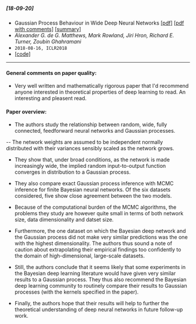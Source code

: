 ##### [18-09-20]
- Gaussian Process Behaviour in Wide Deep Neural Networks [[pdf]](https://arxiv.org/abs/1804.11271) [[pdf with comments]](https://github.com/fregu856/papers/blob/master/commented_pdfs/Gaussian%20Process%20Behaviour%20in%20Wide%20Deep%20Neural%20Networks.pdf) [[summary]](https://github.com/fregu856/papers/blob/master/summaries/Gaussian%20Process%20Behaviour%20in%20Wide%20Deep%20Neural%20Networks.md)
- *Alexander G. de G. Matthews, Mark Rowland, Jiri Hron, Richard E. Turner, Zoubin Ghahramani*
- `2018-08-16, ICLR2018`
- [[code]](https://github.com/widedeepnetworks/widedeepnetworks)

****

#### General comments on paper quality:
- Very well written and mathematically rigorous paper that I'd recommend anyone interested in theoretical properties of deep learning to read. An interesting and pleasent read.

#### Paper overview:
- The authors study the relationship between random, wide, fully connected, feedforward neural networks and Gaussian processes. 

-- The network weights are assumed to be independent normally distributed with their variances sensibly scaled as the network grows.

- They show that, under broad conditions, as the network is made increasingly wide, the implied random input-to-output function converges in distribution to a Gaussian process.

- They also compare exact Gaussian process inference with MCMC inference for finite Bayesian neural networks. Of the six datasets considered, five show close agreement between the two models.

- Because of the computational burden of the MCMC algorithms, the problems they study are however quite small in terms of both network size, data dimensionality and datset size. 

- Furthermore, the one dataset on which the Bayesian deep network and the Gaussian process did not make very similar predictions was the one with the highest dimensionality. The authors thus sound a note of caution about extrapolating their empirical findings too confidently to the domain of high-dimensional, large-scale datasets.

- Still, the authors conclude that it seems likely that some experiments in the Bayesian deep learning literature would have given very similar results to a Gaussian process. They thus also recommend the Bayesian deep learning community to routinely compare their results to Gaussian processes (with the kernels specified in the paper).

- Finally, the authors hope that their results will help to further the theoretical understanding of deep neural networks in future follow-up work.
